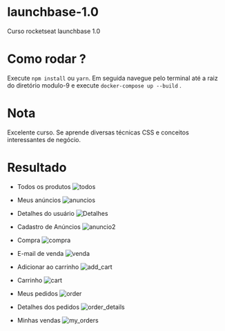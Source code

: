 # launchbase-1.0
Curso rocketseat launchbase 1.0

# Como rodar ?
Execute ```npm install``` ou ```yarn```. Em seguida navegue pelo terminal até a raiz do diretório modulo-9 e execute ```docker-compose up --build``` .

# Nota
Excelente curso. Se aprende diversas técnicas CSS e conceitos interessantes de negócio.

# Resultado
- Todos os produtos
![todos](https://image.prntscr.com/image/hYZB8l93Qdi1ycw9NxRTvg.png)

- Meus anúncios
![anuncios](https://image.prntscr.com/image/EBz538kzSkGEdhr-G7vtjw.png)

- Detalhes do usuário
![Detalhes](https://image.prntscr.com/image/Y9LDw2bKQ06PUr5-c-zp8A.png)

- Cadastro de Anúncios
![anuncio2](https://image.prntscr.com/image/xgrRGe6NS4emwqiuUGnfhw.png)

- Compra
![compra](https://image.prntscr.com/image/GrRoeXsUQoGlNWXtQryPVQ.png)

- E-mail de venda
![venda](https://image.prntscr.com/image/hzgE3dk0SWaV1lprxpZLMg.png)

- Adicionar ao carrinho
![add_cart](https://image.prntscr.com/image/PiZgr9w5TeaNE6sP5s-vag.png)

- Carrinho
![cart](https://image.prntscr.com/image/YCw7khlVRvysm2vYdp4_0w.png)

- Meus pedidos
![order](https://image.prntscr.com/image/FoB2fFJFQXSuRnUrtBmPKA.png)

- Detalhes dos pedidos
![order_details](https://image.prntscr.com/image/Ak-o6wn-TjWnxml3C35zCA.png)

- Minhas vendas
![my_orders](https://image.prntscr.com/image/BJehi0olQEq-vAY5FTnZGA.png)
